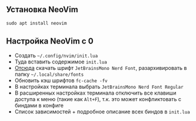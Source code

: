 ## Установка NeoVim

```
sudo apt install neovim
```

## Настройка NeoVim с 0

- Создать `~/.config/nvim/init.lua`
- Туда вставить содержимое `init.lua`
- [Отсюда](https://www.nerdfonts.com/font-downloads) скачать шрифт `JetBrainsMono Nerd Font`, разархивировать в папку `~/.local/share/fonts`
- Обновить кэш шрифтов `fc-cache -fv`
- В настройках терминала выбрать `JetBrainsMono Nerd Font Regular`
- В расширенных настройках терминала отключить все клавиши доступа к меню (такие как `Alt+F`), т.к. это может конфликтовать с биндами в конфиге
- Список зависимостей + подробное описание всех биндов в `init.lua` 
